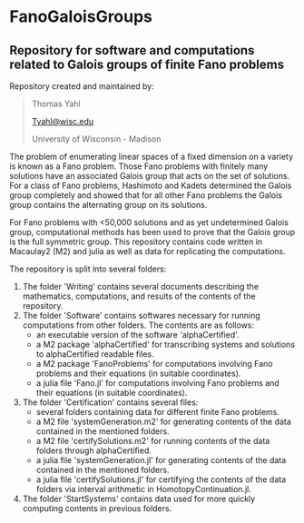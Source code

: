 FanoGaloisGroups
================

Repository for software and computations related to Galois groups of finite Fano problems
-----------------------------------------------------------------------------------------

Repository created and maintained by:

> Thomas Yahl
> 
> Tyahl@wisc.edu
> 
> University of Wisconsin - Madison

The problem of enumerating linear spaces of a fixed dimension on a variety is known as a Fano problem. Those Fano problems with finitely many solutions have an associated Galois group that acts on the set of solutions. For a class of Fano problems, Hashimoto and Kadets determined the Galois group completely and showed that for all other Fano problems the Galois group contains the alternating group on its solutions. 

For Fano problems with <50,000 solutions and as yet undetermined Galois group, computational methods has been used to prove that the Galois group is the full symmetric group. This repository contains code written in Macaulay2 (M2) and julia as well as data for replicating the computations.

The repository is split into several folders:

1) The folder 'Writing' contains several documents describing the mathematics, computations, and results of the contents of the repository.
2) The folder 'Software' contains softwares necessary for running computations from other folders. The contents are as follows:
   - an executable version of the software 'alphaCertified'.
   - a M2 package 'alphaCertified' for transcribing systems and solutions to alphaCertified readable files.
   - a M2 package 'FanoProblems' for computations involving Fano problems and their equations (in suitable coordinates).
   - a julia file 'Fano.jl' for computations involving Fano problems and their equations (in suitable coordinates).
3) The folder 'Certification' contains several files:
   - several folders containing data for different finite Fano problems.
   - a M2 file 'systemGeneration.m2' for generating contents of the data contained in the mentioned folders.
   - a M2 file 'certifySolutions.m2' for running contents of the data folders through alphaCertified.
   - a julia file 'systemGeneration.jl' for generating contents of the data contained in the mentioned folders.
   - a julia file 'certifySolutions.jl' for certifying the contents of the data folders via interval arithmetic in HomotopyContinuation.jl.
4) The folder 'StartSystems' contains data used for more quickly computing contents in previous folders.

